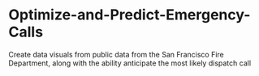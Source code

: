 # Optimize-and-Predict-Emergency-Calls
Create data visuals from public data from the San Francisco Fire Department, along with the ability anticipate the most likely dispatch call
